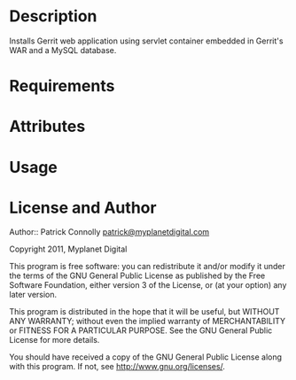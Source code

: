Description
===========

Installs Gerrit web application using servlet container embedded in
Gerrit's WAR and a MySQL database.

Requirements
============

Attributes
==========

Usage
=====

License and Author
==================

Author:: Patrick Connolly <patrick@myplanetdigital.com>

Copyright 2011, Myplanet Digital

This program is free software: you can redistribute it and/or modify
it under the terms of the GNU General Public License as published by
the Free Software Foundation, either version 3 of the License, or
(at your option) any later version.

This program is distributed in the hope that it will be useful,
but WITHOUT ANY WARRANTY; without even the implied warranty of
MERCHANTABILITY or FITNESS FOR A PARTICULAR PURPOSE.  See the
GNU General Public License for more details.

You should have received a copy of the GNU General Public License
along with this program.  If not, see <http://www.gnu.org/licenses/>.
